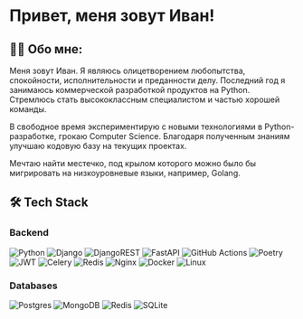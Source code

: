 






# Привет, меня зовут Иван!

## :man_technologist: Обо мне:

Меня зовут Иван. 
Я являюсь олицетворением любопытства, спокойности, исполнительности и преданности делу. Последний год я занимаюсь коммерческой разработкой продуктов на Python. Стремлюсь стать высококлассным специалистом и частью хорошей команды. 

В свободное время экспериментирую с новыми технологиями в Python-разработке, грокаю Computer Science. Благодаря  полученным знаниям улучшаю кодовую базу на текущих проектах. 

Мечтаю найти местечко, под крылом которого можно было бы мигрировать на низкоуровневые языки, например, Golang.


## 🛠️ Tech Stack

### Backend

![Python](https://img.shields.io/badge/python-3670A0?style=for-the-badge&logo=python&logoColor=ffdd54)
![Django](https://img.shields.io/badge/django-%23092E20.svg?style=for-the-badge&logo=django&logoColor=white)
![DjangoREST](https://img.shields.io/badge/DJANGO-REST-ff1709?style=for-the-badge&logo=django&logoColor=white&color=ff1709&labelColor=gray)
![FastAPI](https://img.shields.io/badge/FastAPI-005571?style=for-the-badge&logo=fastapi)
![GitHub Actions](https://img.shields.io/badge/github%20actions-%232671E5.svg?style=for-the-badge&logo=githubactions&logoColor=white)
![Poetry](https://img.shields.io/badge/Poetry-%233B82F6.svg?style=for-the-badge&logo=poetry&logoColor=0B3D8D)
![JWT](https://img.shields.io/badge/JWT-black?style=for-the-badge&logo=JSON%20web%20tokens)
![Celery](https://img.shields.io/badge/celery-%23a9cc54.svg?style=for-the-badge&logo=celery&logoColor=ddf4a4)
![Redis](https://img.shields.io/badge/redis-%23DD0031.svg?style=for-the-badge&logo=redis&logoColor=white)
![Nginx](https://img.shields.io/badge/nginx-%23009639.svg?style=for-the-badge&logo=nginx&logoColor=white)
![Docker](https://img.shields.io/badge/docker-%230db7ed.svg?style=for-the-badge&logo=docker&logoColor=white)
![Linux](https://img.shields.io/badge/Linux-FCC624?style=for-the-badge&logo=linux&logoColor=black)


### Databases

![Postgres](https://img.shields.io/badge/postgres-%23316192.svg?style=for-the-badge&logo=postgresql&logoColor=white)
![MongoDB](https://img.shields.io/badge/MongoDB-%234ea94b.svg?style=for-the-badge&logo=mongodb&logoColor=white)
![Redis](https://img.shields.io/badge/redis-%23DD0031.svg?style=for-the-badge&logo=redis&logoColor=white)
![SQLite](https://img.shields.io/badge/sqlite-%2307405e.svg?style=for-the-badge&logo=sqlite&logoColor=white)
